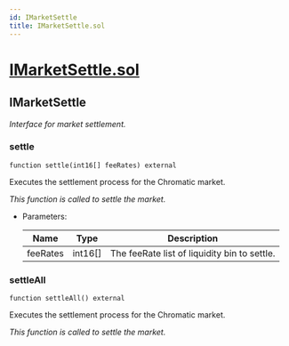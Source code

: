 ```yaml
---
id: IMarketSettle
title: IMarketSettle.sol
---
```

# [IMarketSettle.sol](https://github.com/chromatic-protocol/contracts/tree/main/contracts/core/interfaces/market/IMarketSettle.sol)

## IMarketSettle

_Interface for market settlement._

### settle

```solidity
function settle(int16[] feeRates) external
```

Executes the settlement process for the Chromatic market.

_This function is called to settle the market._

- Parameters:

  | Name | Type | Description |
  | ---- | ---- | ----------- |
  | feeRates | int16[] | The feeRate list of liquidity bin to settle. |

### settleAll

```solidity
function settleAll() external
```

Executes the settlement process for the Chromatic market.

_This function is called to settle the market._

